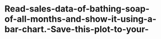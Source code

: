 # Read-sales-data-of-bathing-soap-of-all-months-and-show-it-using-a-bar-chart.-Save-this-plot-to-your-